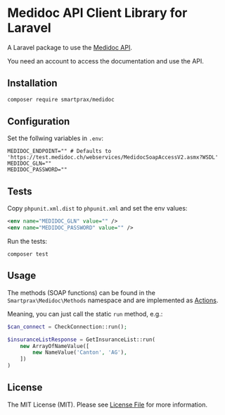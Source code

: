 # Medidoc API Client Library for Laravel

A Laravel package to use the [Medidoc API](http://api.medidoc.ch/introduction/how-to-use-medidoc/).

You need an account to access the documentation and use the API.

## Installation

```bash
composer require smartprax/medidoc
```

## Configuration

Set the follwing variables in `.env`:

```shell
MEDIDOC_ENDPOINT="" # Defaults to 'https://test.medidoc.ch/webservices/MedidocSoapAccessV2.asmx?WSDL'
MEDIDOC_GLN=""
MEDIDOC_PASSWORD=""
```

## Tests

Copy `phpunit.xml.dist` to `phpunit.xml` and set the env values:

```xml
<env name="MEDIDOC_GLN" value="" />
<env name="MEDIDOC_PASSWORD" value="" />
```

Run the tests:

```shell
composer test
```

## Usage

The methods (SOAP functions) can be found in the `Smartprax\Medidoc\Methods` namespace and are implemented as [Actions](https://laravelactions.com/).

Meaning, you can just call the static `run` method, e.g.:

```php
$can_connect = CheckConnection::run();

$insuranceListResponse = GetInsuranceList::run(
    new ArrayOfNameValue([
        new NameValue('Canton', 'AG'),
    ])
)
```

## License

The MIT License (MIT). Please see [License File](LICENSE.md) for more information.
